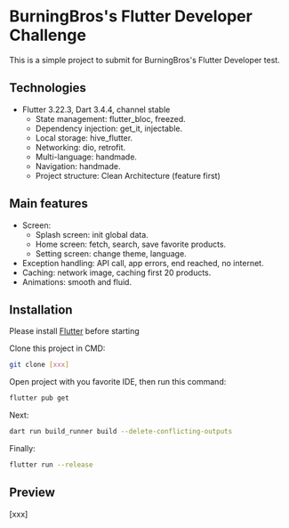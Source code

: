 # BurningBros's Flutter Developer Challenge
This is a simple project to submit for BurningBros's Flutter Developer test.

## Technologies
- Flutter 3.22.3, Dart 3.4.4, channel stable
    * State management: flutter_bloc, freezed.
    * Dependency injection: get_it, injectable.
    * Local storage: hive_flutter.
    * Networking: dio, retrofit.
    * Multi-language: handmade.
    * Navigation: handmade.
    * Project structure: Clean Architecture (feature first)

## Main features
- Screen:
    * Splash screen: init global data.
    * Home screen: fetch, search, save favorite products.
    * Setting screen: change theme, language.
- Exception handling: API call, app errors, end reached, no internet.
- Caching: network image, caching first 20 products.
- Animations: smooth and fluid.

## Installation
Please install [Flutter](https://docs.flutter.dev/get-started/install) before starting

Clone this project in CMD:
```bash
git clone [xxx]
```
Open project with you favorite IDE, then run this command:
```bash
flutter pub get
```
Next:
```bash
dart run build_runner build --delete-conflicting-outputs
```
Finally:
```bash
flutter run --release
```

## Preview


[xxx]

